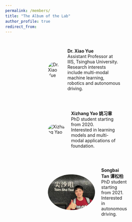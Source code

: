 ```yaml
---
permalink: /members/
title: "The Album of the Lab"
author_profile: true
redirect_from: 
---
```


<!DOCTYPE html>
<html lang="en">
<head>
<meta charset="UTF-8">
<meta name="viewport" content="width=device-width, initial-scale=1.0">
<title>课题组成员</title>
<style>
  .team-container {
    display: flex;
    flex-wrap: wrap;
    justify-content: center;
  }
  .member {
    width: 50%;
    margin: 20px;
    padding: 10px;
    box-sizing: border-box;
    display: flex;
    align-items: center;
  }
  .member img {
    width: 150px;
    height: auto;
    border-radius: 50%; /* 圆形图片 */
    margin-right: 20px;
  }
  .member-info {
    flex-grow: 1;
  }
  .member-title {
    font-weight: bold;
  }
</style>
</head>
<body>

<div class="team-container">
  <!-- 导师 -->
  <div class="member">
    <img src="image/xiaoyue.png" alt="Dr. Xiao Yue">
    <div class="member-info">
      <div class="member-title">Dr. Xiao Yue </div>
      <div>Assistant Professor at IllS, Tsinghua University.</div>
      <div>Research interests include multi-modal machine learning, robotics and autonomous driving.</div>
    </div>
  </div>
  
  <!-- 博士生 -->
  <div class="member">
    <img src="image/yicun.png" alt="Xizhang Yao">
    <div class="member-info">
      <div class="member-title">Xizhang Yao 姚习章</div>
      <div>PhD student starting from 2020.</div>
      <div>Interested in learning models and multi-modal applications of foundation.</div>
    </div>
  </div>
  <!-- 更多博士生... -->
  
  <!-- 硕士生 -->
  <div class="member">
    <img src="images/tansongbai.png" alt="Songbai Tan">
    <div class="member-info">
      <div class="member-title">Songbai Tan 谭松柏</div>
      <div>PhD student starting from 2021.</div>
      <div>Interested in autonomous driving.</div>
    </div>
  </div>
  <!-- 更多硕士生... -->
</div>

</body>
</html>

